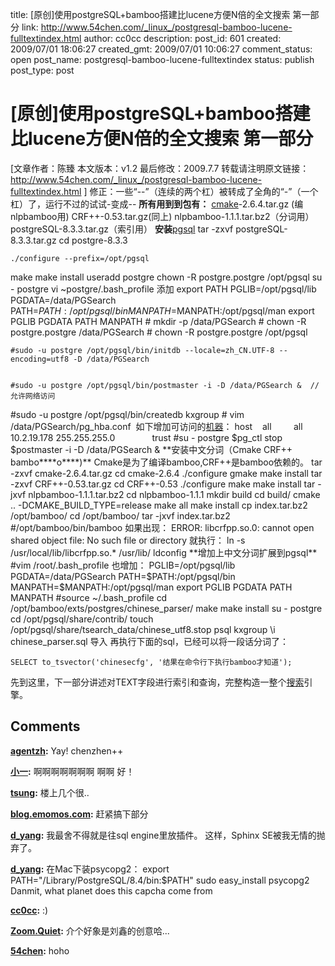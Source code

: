 title: [原创]使用postgreSQL+bamboo搭建比lucene方便N倍的全文搜索 第一部分
link: http://www.54chen.com/_linux_/postgresql-bamboo-lucene-fulltextindex.html
author: cc0cc
description: 
post_id: 601
created: 2009/07/01 18:06:27
created_gmt: 2009/07/01 10:06:27
comment_status: open
post_name: postgresql-bamboo-lucene-fulltextindex
status: publish
post_type: post

# [原创]使用postgreSQL+bamboo搭建比lucene方便N倍的全文搜索 第一部分

[文章作者：陈臻 本文版本：v1.2 最后修改：2009.7.7 转载请注明原文链接：<http://www.54chen.com/_linux_/postgresql-bamboo-lucene-fulltextindex.html> ] 修正：一些“--”（连续的两个杠）被转成了全角的“-”（一个杠）了，运行不过的试试-变成-- **所有用到到包有：** [cmake](/c/601)-2.6.4.tar.gz (编nlpbamboo用) CRF++-0.53.tar.gz(同上) nlpbamboo-1.1.1.tar.bz2（分词用） postgreSQL-8.3.3.tar.gz（索引用） **安装**[pgsql](http://www.54chen.com/c/101) tar -zxvf postgreSQL-8.3.3.tar.gz cd postgre-8.3.3 
    
    
    ./configure --prefix=/opt/pgsql

make make install useradd postgre chown -R postgre.postgre /opt/pgsql su - postgre vi ~postgre/.bash_profile 添加 export PATH PGLIB=/opt/pgsql/lib PGDATA=/data/PGSearch PATH=$PATH:/opt/pgsql/bin MANPATH=$MANPATH:/opt/pgsql/man export PGLIB PGDATA PATH MANPATH # mkdir -p /data/PGSearch # chown -R postgre.postgre /data/PGSearch # chown -R postgre.postgre /opt/pgsql 
    
    
    #sudo -u postgre /opt/pgsql/bin/initdb --locale=zh_CN.UTF-8 --encoding=utf8 -D /data/PGSearch
    
    
    #sudo -u postgre /opt/pgsql/bin/postmaster -i -D /data/PGSearch &  //允许网络访问

#sudo -u postgre /opt/pgsql/bin/createdb kxgroup # vim /data/PGSearch/pg_hba.conf  如下增加可访问的[机器](/c/264)： host    all         all         10.2.19.178 255.255.255.0               trust #su - postgre $pg_ctl stop $postmaster -i -D /data/PGSearch & **安装中文分词（Cmake CRF++ bambo****o****)** Cmake是为了编译bamboo,CRF++是bamboo依赖的。 tar -zxvf cmake-2.6.4.tar.gz cd cmake-2.6.4 ./configure gmake make install tar -zxvf CRF++-0.53.tar.gz cd CRF++-0.53 ./configure make make install tar -jxvf nlpbamboo-1.1.1.tar.bz2 cd nlpbamboo-1.1.1 mkdir build cd build/ cmake .. -DCMAKE_BUILD_TYPE=release make all make install cp index.tar.bz2 /opt/bamboo/ cd /opt/bamboo/ tar -jxvf index.tar.bz2 #/opt/bamboo/bin/bamboo 如果出现： ERROR: libcrfpp.so.0: cannot open shared object file: No such file or directory 就执行： ln -s /usr/local/lib/libcrfpp.so.* /usr/lib/ ldconfig **增加上中文分词扩展到pgsql** #vim /root/.bash_profile 也增加： PGLIB=/opt/pgsql/lib PGDATA=/data/PGSearch PATH=$PATH:/opt/pgsql/bin MANPATH=$MANPATH:/opt/pgsql/man export PGLIB PGDATA PATH MANPATH #source ~/.bash_profile cd /opt/bamboo/exts/postgres/chinese_parser/ make make install su - postgre cd /opt/pgsql/share/contrib/ touch /opt/pgsql/share/tsearch_data/chinese_utf8.stop psql kxgroup \i chinese_parser.sql 导入 再执行下面的sql，已经可以将一段话分词了： 
    
    
    SELECT to_tsvector('chinesecfg', '结果在命令行下执行bamboo才知道');

先到这里，下一部分讲述对TEXT字段进行索引和查询，完整构造一整个[搜索](/c/591)引擎。

## Comments

**[agentzh](#10639 "2009-07-05 13:59:21"):** Yay! chenzhen++

**[小一](#10641 "2009-07-06 14:48:22"):** 啊啊啊啊啊啊啊 啊啊 好！

**[tsung](#10642 "2009-07-06 14:53:21"):** 楼上几个很..

**[blog.emomos.com](#10643 "2009-07-06 16:54:24"):** 赶紧搞下部分

**[d_yang](#10659 "2009-07-16 22:08:11"):** 我最舍不得就是往sql engine里放插件。 这样，Sphinx SE被我无情的抛弃了。

**[d_yang](#11063 "2009-08-13 22:57:01"):** 在Mac下装psycopg2： export PATH="/Library/PostgreSQL/8.4/bin:$PATH" sudo easy_install psycopg2 Danmit, what planet does this capcha come from

**[cc0cc](#11148 "2009-08-14 17:40:29"):** :)

**[Zoom.Quiet](#12709 "2010-08-17 23:12:56"):** 介个好象是刘鑫的创意哈...

**[54chen](#12723 "2010-08-18 19:08:10"):** hoho

